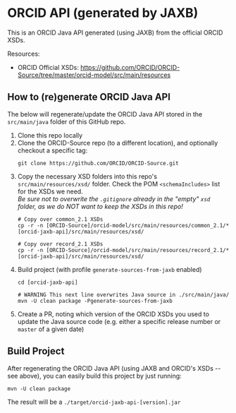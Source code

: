 # ORCID API (generated by JAXB)

This is an ORCID Java API generated (using JAXB) from the official ORCID XSDs.

Resources:
* ORCID Official XSDs: https://github.com/ORCID/ORCID-Source/tree/master/orcid-model/src/main/resources


## How to (re)generate ORCID Java API

The below will regenerate/update the ORCID Java API stored in the `src/main/java` folder of this GitHub repo.

1. Clone this repo locally
2. Clone the ORCID-Source repo (to a different location), and optionally checkout a specific tag:
   ```
   git clone https://github.com/ORCID/ORCID-Source.git
   ```
3. Copy the necessary XSD folders into this repo's `src/main/resources/xsd/` folder. Check the POM `<schemaIncludes>` list for the XSDs we need.  
  _Be sure not to overwrite the `.gitignore` already in the "empty" `xsd` folder, as we do NOT want to keep the XSDs in this repo!_
   ```
   # Copy over common_2.1 XSDs
   cp -r -n [ORCID-Source]/orcid-model/src/main/resources/common_2.1/* [orcid-jaxb-api]/src/main/resources/xsd/
   
   # Copy over record_2.1 XSDs
   cp -r -n [ORCID-Source]/orcid-model/src/main/resources/record_2.1/* [orcid-jaxb-api]/src/main/resources/xsd/
   ```
4. Build project (with profile `generate-sources-from-jaxb` enabled)
   ```
   cd [orcid-jaxb-api]
   
   # WARNING This next line overwrites Java source in ./src/main/java/
   mvn -U clean package -Pgenerate-sources-from-jaxb
   ```
5. Create a PR, noting which version of the ORCID XSDs you used to update the Java source code (e.g. either a specific release number or `master` of a given date)
   
## Build Project

After regenerating the ORCID Java API (using JAXB and ORCID's XSDs -- see above), you can easily build this project by just running:

```
mvn -U clean package
```

The result will be a `./target/orcid-jaxb-api-[version].jar`
